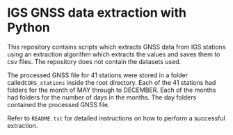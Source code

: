 # IGS GNSS data extraction with Python
This repository contains scripts which extracts GNSS data from IGS stations using an extraction algorithm which extracts the values and saves them to csv files.
The repository does not contain the datasets used.

The processed GNSS file for 41 stations were stored in a folder called```CORS_stations``` inside the root directory.
Each of the 41 stations had folders for the month of MAY through to DECEMBER.
Each of the months had folders for the number of days in the months.
The day folders contained the processed GNSS file.

Refer to ```README.txt``` for detailed instructions on how to perform a successful extraction.

